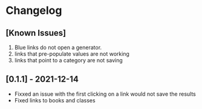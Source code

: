 # Changelog

## [Known Issues]
1. Blue links do not open a generator.
2. links that pre-populate values are not working
3. links that point to a category are not saving

## [0.1.1] - 2021-12-14
- Fixxed an issue with the first clicking on a link would not save the results
- Fixed links to books and classes
